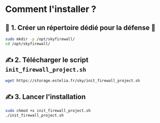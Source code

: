 # Comment l'installer ?
## 🧱 1. Créer un répertoire dédié pour la défense 🔐
```bash
sudo mkdir -p /opt/skyfirewall/
cd /opt/skyfirewall/
```
## ✍️ 2. Télécharger le script ``init_firewall_project.sh``
```bash
wget https://storage.estelia.fr/sky/init_firewall_project.sh
```
## ✍️ 3. Lancer l'installation
```bash
sudo chmod +x init_firewall_project.sh
./init_firewall_project.sh
```
